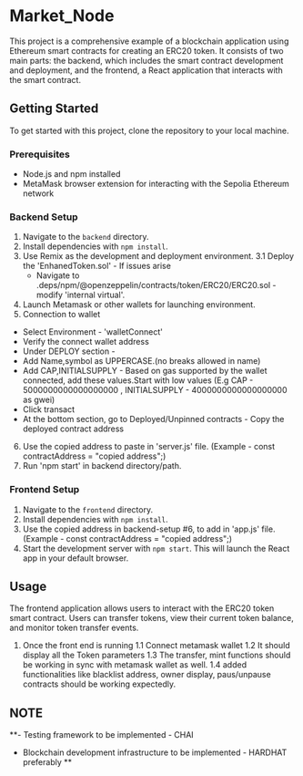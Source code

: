 # Market_Node

This project is a comprehensive example of a blockchain application using Ethereum smart contracts for creating an ERC20 token. It consists of two main parts: the backend, which includes the smart contract development and deployment, and the frontend, a React application that interacts with the smart contract.

## Getting Started

To get started with this project, clone the repository to your local machine.

### Prerequisites

- Node.js and npm installed
- MetaMask browser extension for interacting with the Sepolia Ethereum network

### Backend Setup

1. Navigate to the `backend` directory.
2. Install dependencies with `npm install`.
3. Use Remix as the development and deployment environment. 
    3.1 Deploy the 'EnhanedToken.sol' - If issues arise 
     - Navigate to .deps/npm/@openzeppelin/contracts/token/ERC20/ERC20.sol - modify 'internal virtual'.
4. Launch Metamask or other wallets for launching environment.     
5. Connection to wallet
- Select Environment - 'walletConnect'
- Verify the connect wallet address
- Under DEPLOY section -
- Add Name,symbol as UPPERCASE.(no breaks allowed in name)
- Add CAP,INITIALSUPPLY - Based on gas supported by the wallet connected, add these values.Start with low values (E.g CAP - 5000000000000000000 , INITIALSUPPLY - 4000000000000000000 as gwei)
- Click transact
- At the bottom section, go to Deployed/Unpinned contracts - Copy the deployed contract address
6. Use the copied address to paste in 'server.js' file. (Example - const contractAddress = "copied address";)
7. Run 'npm start' in backend directory/path.          


### Frontend Setup

1. Navigate to the `frontend` directory.
2. Install dependencies with `npm install`.
3. Use the copied address in backend-setup #6, to add in 'app.js' file.(Example - const contractAddress = "copied address";)
4. Start the development server with `npm start`. This will launch the React app in your default browser.

## Usage

The frontend application allows users to interact with the ERC20 token smart contract. Users can transfer tokens, view their current token balance, and monitor token transfer events.
1. Once the front end is running
 1.1 Connect metamask wallet
 1.2 It should display all the Token parameters
 1.3 The transfer, mint functions should be working in sync with metamask wallet as well.
 1.4 added functionalities like blacklist address, owner display, paus/unpause contracts should be working expectedly.


## NOTE
**- Testing framework to be implemented - CHAI
- Blockchain development infrastructure to be implemented - HARDHAT preferably **
